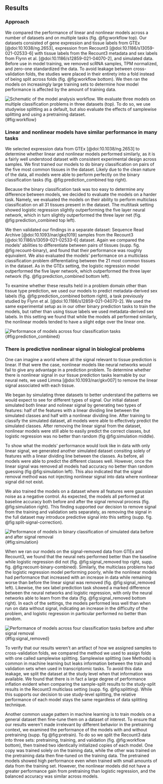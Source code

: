 ## Results 

### Approach 
We compared the performance of linear and nonlinear models across a number of datasets and on multiple tasks (fig. @fig:workflow top).
Our datasets consisted of gene expression and tissue labels from GTEx [@doi:10.1038/ng.2653], expression from Recount3 [@doi:10.1186/s13059-021-02533-6] with tissue labels from the Recount3 metadata and sex labels from Flynn et al. [@doi:10.1186/s12859-021-04070-2], and simulated data.
Before use in model training, we removed scRNA samples, TPM normalized, and zero-one standardized the data.
To avoid leakage between cross-validation folds, the studies were placed in their entirety into a fold instead of being split across folds (fig. @fig:workflow bottom).
We then ran the models on increasingly large training sets to determine how model performance is affected by the amount of training data.

![
Schematic of the model analysis workflow. We evaluate three models on multiple classification problems in three datasets (top). To do so, we use studywise splitting as a default, but also evaluate the effects of samplewise splitting and using a pretraining dataset.
](./images/workflow.svg "Workflow diagram"){#fig:workflow}


### Linear and nonlinear models have similar performance in many tasks
We selected expression data from GTEx [@doi:10.1038/ng.2653] to determine whether linear and nonlinear models performed similarly, as it is a fairly well understood dataset with consistent experimental design across samples.
We first trained our models to do binary classification on pairs of the five most common tissues in the dataset.
Likely due to the clean nature of the data, all models were able to perform perfectly on the binary classification tasks (fig. @fig:prediction_combined top right).

Because the binary classification task was too easy to determine any difference between models, we decided to evaluate the models on a harder task.
Namely, we evaluated the models on their ability to perform multiclass classification on all 31 tissues present in the dataset.
The multitask setting showed logistic regression slightly outperforming the five layer neural network, which in turn slightly outperformed the three layer net (fig. @fig:prediction_combined top left).

We then validated our findings in a separate dataset: Sequence Read Archive [@doi:10.1093/nar/gkq1019] samples from the Recount3 [@doi:10.1186/s13059-021-02533-6] dataset.
Again we compared the models' abilities to differentiate between pairs of tissues (supp. fig. @fig:recount-binary), and found that their performance was roughly equivalent.
We also evaluated the models' performance on a multiclass classification  problem differentiating between the 21 most common tissues in the dataset.
As in the GTEx setting, the logistic regression model outperformed the five layer network, which outperformed the three layer network (fig. @fig:prediction_combined bottom left).

To examine whether these results held in a problem domain other than tissue type prediction, we used our models to predict metadata-derived sex labels (fig. @fig:prediction_combined bottom right), a task previously studied by Flynn et al. [@doi:10.1186/s12859-021-04070-2].
We used the same experimental setup as in our other binary prediction tasks to train the models, but rather than using tissue labels we used metadata-derived sex labels.
In this setting we found that while the models all performed similarly, the nonlinear models tended to have a slight edge over the linear one.

![
Performance of models across four classification tasks
](./images/full_signal_combined.svg ){#fig:prediction_combined}

### There is predictive nonlinear signal in biological problems
One can imagine a world where all the signal relevant to tissue prediction is linear.
If that were the case, nonlinear models like neural networks would fail to give any advantage in a prediction problem.
To determine whether there is nonlinear signal in our tissue prediction tasks learnable by our neural nets, we used Limma [@doi:10.1093/nar/gkv007] to remove the linear signal associated with each tissue.

We began by simulating three datasets to better understand the patterns we would expect to see for different types of signal.
Our initial dataset simulated both linear and nolinear signal by generating two types of features: half of the features with a linear dividing line between the simulated classes and half with a nonlinear dividing line.
After training to classify the simulated dataset, all models were able to effectively predict the simulated classes.
After removing the linear signal from the dataset, nonlinear models were still able to easily predict the correct classes, but logistic regression was no better than random (fig @fig:simulation middle).

To show what the models' performance would look like in data with only linear signal, we generated another simulated dataset consiting solely of features with a linear dividing line between the classes.
As before, all models were able to predict the different classes well.
However, once the linear signal was removed all models had accuracy no better than random guessing (fig @fig:simulation left).
This also indicated that the signal removal method was not injecting nonlinear signal into data where nonlinear signal did not exist.

We also trained the models on a dataset where all features were gaussian noise as a negative control.
As expected, the models all performed at baseline accuracy both before and after the signal removal process (fig. @fig:simulation right).
This finding supported our decision to remove signal from the training and validation sets separately, as removing the signal in the full dataset may introduce predictive signal into this setting (supp. fig. @fig:split-signal-correction).

![
Performance of models in binary classification of simulated data before and after signal removal
](./images/simulated_data_combined.svg ){#fig:simulation}

When we ran our models on the signal-removed data from GTEx and Recount3, we found that the neural nets performed better than the baseline while logistic regression did not (fig. @fig:signal_removed top right, supp. fig. @fig:recount-binary-combined).
Similarly, the multiclass problems had the logistic regression model performing poorly, while the nonlinear models had performance that increased with an increase in data while remaining worse than before the linear signal was removed (fig. @fig:signal_removed left).
Likewise, the sex label prediction task showed a marked difference between the neural networks and logistic regression, with only the neural networks able to learn from the data (fig. @fig:signal_removed bottom right).
In each of the settings, the models performed less well than when run on data without signal, indicating an increase in the difficulty of the problem, and logistic regression in particular performed no better than random.

![
Performance of models across four classification tasks before and after signal removal
](./images/signal_removed_combined.svg ){#fig:signal_removed}

To verify that our results weren't an artifact of how we assigned samples to cross-validation folds, we compared the method we used to assign folds with one called samplewise splitting.
Samplewise splitting (see Methods) is common in machine learning but leaks information between the train and validation sets when used in transcriptomic tasks.
To avoid this data leakage, we split the dataset at the study level when that information was available.
We found that there is in fact a large degree of performance inflation evident when comparing the sample-split results to the study-split results in the Recount3 multiclass setting (supp. fig. @fig:splitting).
While this supports our decision to use study-level splitting, the relative performance of each model stays the same regardless of data splitting technique.

Another common usage pattern in machine learning is to train models on a general dataset then fine-tune them on a dataset of interest.
To ensure that our results weren't made irrelevant by different behavior in the pretraining context, we examined the performance of the models with and without pretraining (supp. fig @fig:pretrain).
To do so we split the Recount3 data into three sets: pretraining, training, and validation (fig. @fig:workflow bottom), then trained two identically initialized copies of each model.
One copy was trained solely on the training data, while the other was trained on the pretraining data then fine-tuned on the training data.
The pretrained models showed high performance even when trained with small amounts of data from the training set.
However, the nonlinear models did not have a greater performance gain from pretraining than logistic regression, and the balanced accuracy was similar across models.
